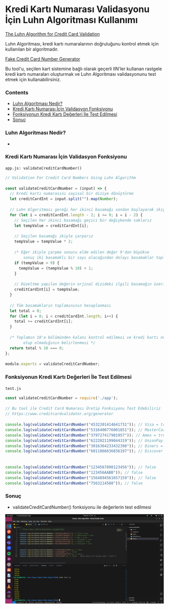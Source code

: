 # Kredi Kartı Numarası Validasyonu İçin Luhn Algoritması Kullanımı 


[The Luhn Algorithm for Credit Card Validation](https://www.creditcardvalidator.org/articles/luhn-algorithm)

Luhn Algoritması, kredi kartı numaralarının doğruluğunu kontrol etmek için kullanılan bir algoritmadır. 


[Fake Credit Card Number Generator](https://www.creditcardvalidator.org/generator)

Bu tool'u, seçilen kart sistemine bağlı olarak geçerli IIN'ler kullanan rastgele kredi kartı numaraları oluşturmak ve Luhn Algoritması validasyonunu test etmek için kullanabilirsiniz.

### Contents 

* [Luhn Algoritması Nedir?](#luhn)
* [Kredi Kartı Numarası İçin Validasyon Fonksiyonu](#function)
* [Fonksiyonun Kredi Kartı Değerleri İle Test Edilmesi](#test)
* [Sonuç](#result)

### Luhn Algoritması Nedir? <a name="luhn"></a>

- 

### Kredi Kartı Numarası İçin Validasyon Fonksiyonu <a name="function"></a>

`app.js: validateCreditCardNumber()`

```js
// Validation For Credit Card Numbers Using Luhn Algorithm

const validateCreditCardNumber = (input) => {
  // Kredi kartı numarasını sayısal bir diziye dönüştürme
  let creditCardInt = input.split("").map(Number);

  // Luhn Algoritması gereği her ikinci basamağı sondan başlayarak ikiyle çarparız
  for (let i = creditCardInt.length - 2; i >= 0; i = i - 2) {
    // Seçilen her ikinci basamağı geçici bir değişkende saklarız
    let tempValue = creditCardInt[i];

    // Seçilen basamağı ikiyle çarparız
    tempValue = tempValue * 2;

    /* Eğer ikiyle çarpma sonucu elde edilen değer 9'dan büyükse 
        sonuç iki basamaklı bir sayı olacağından dolayı basamaklar toplanarak düzeltilir */
    if (tempValue > 9) {
      tempValue = (tempValue % 10) + 1;
    }

    // Düzeltme yapılan değerin orjinal dizideki ilgili basamağın üzerine yazılması
    creditCardInt[i] = tempValue;
  }

  // Tüm basamakların toplamınının hesaplanması
  let total = 0;
  for (let i = 0; i < creditCardInt.length; i++) {
    total += creditCardInt[i];
  }

  /* Toplamın 10'a bölümünden kalanı kontrol edilmesi ve kredi kartı numarasının geçerli 
        olup olmadığının belirlenmesi */
  return total % 10 === 0;
};

module.exports = validateCreditCardNumber;

```


### Fonksiyonun Kredi Kartı Değerleri İle Test Edilmesi <a name="luhn"></a>

`test.js`

```js
const validateCreditCardNumber = require('./app');

// Bu tool ile Credit Card Numarası Üretip Fonksiyonu Test Edebiliriz
// https://www.creditcardvalidator.org/generator

console.log(validateCreditCardNumber("4532201414641731")); // Visa = true
console.log(validateCreditCardNumber("5316400776001851")); // MasterCard = true
console.log(validateCreditCardNumber("379727417901957")); // Amex = true
console.log(validateCreditCardNumber("6222021199044319")); // UnionPay = true
console.log(validateCreditCardNumber("3016364233432398")); // Diners = true
console.log(validateCreditCardNumber("6011866636836197")); // Discover = true


console.log(validateCreditCardNumber("1234567890123456")); // false
console.log(validateCreditCardNumber("123456AABB")); // false
console.log(validateCreditCardNumber("1564894561657159")); // false
console.log(validateCreditCardNumber("7563214588")); // false
```

### Sonuç <a name="result"></a>

- validateCreditCardNumber() fonksiyonu ile değerlerin test edilmesi 

![pic](images/result.png)
